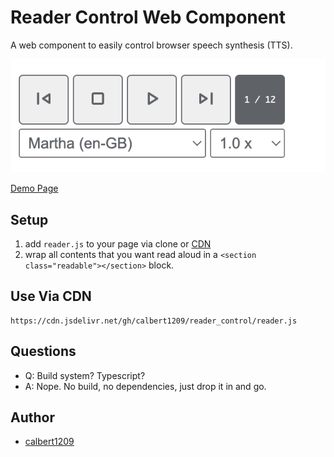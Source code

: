 # Reader Control Web Component

A web component to easily control browser speech synthesis (TTS).

![Screenshot of Reader-Control web component](./screenshot.png)

[Demo Page](https://calbert1209.github.io/reader_control/)

## Setup

1. add `reader.js` to your page via clone or [CDN](https://cdn.jsdelivr.net/gh/calbert1209/reader_control/reader.js)
2. wrap all contents that you want read aloud in a `<section class="readable"></section>` block.

## Use Via CDN

```
https://cdn.jsdelivr.net/gh/calbert1209/reader_control/reader.js
```

## Questions

- Q: Build system? Typescript?
- A: Nope. No build, no dependencies, just drop it in and go.

## Author

- [calbert1209](https://github.com/calbert1209)
